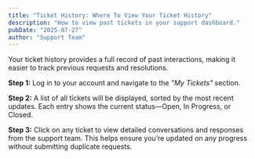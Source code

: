 ```yaml
---
title: "Ticket History: Where To View Your Ticket History"
description: "How to view past tickets in your support dashboard."
pubDate: "2025-07-27"
author: "Support Team"
---
```


Your ticket history provides a full record of past interactions, making it easier to track previous requests and resolutions.

**Step 1:** Log in to your account and navigate to the _"My Tickets"_ section.

**Step 2:** A list of all tickets will be displayed, sorted by the most recent updates. Each entry shows the current status—Open, In Progress, or Closed.

**Step 3:** Click on any ticket to view detailed conversations and responses from the support team. This helps ensure you’re updated on any progress without submitting duplicate requests.
